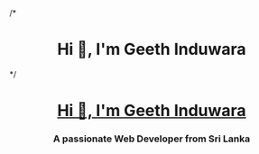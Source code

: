 /*<h1 align="center">Hi 👋, I'm Geeth Induwara</h1> */

<a href="https://www.geeth.dev">
  <h1 align = "center">Hi 👋, I'm Geeth Induwara</h1>
</a>

<h3 align="center">A passionate Web Developer from Sri Lanka</h3>

<a href="https://www.geeth.dev"> </a>
